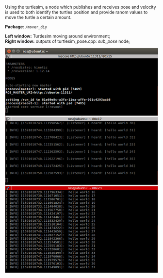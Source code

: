 Using the turtlesim, a node which publishes and receives pose and velocity is used to both identify the turtles position and provide ranom values to move the turtle a certain amount.

**Package**: `/mover_diy`

**Left window:** Turtlesim moving around environment; <br> **Right window:** outputs of turtlesim_pose.cpp: _sub_pose_ node;

![chatting output](https://github.com/Philori22/ROS_examples/blob/master/Example1/Screenshot%202020-06-01%20at%2012.25.50.png)

